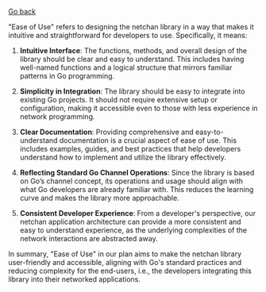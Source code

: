 [Go back](https://github.com/matveynator/netchan#general-goals-and-principles)

"Ease of Use" refers to designing the netchan library in a way that makes it intuitive and straightforward for developers to use. Specifically, it means:

1. **Intuitive Interface**: The functions, methods, and overall design of the library should be clear and easy to understand. This includes having well-named functions and a logical structure that mirrors familiar patterns in Go programming.

2. **Simplicity in Integration**: The library should be easy to integrate into existing Go projects. It should not require extensive setup or configuration, making it accessible even to those with less experience in network programming.

3. **Clear Documentation**: Providing comprehensive and easy-to-understand documentation is a crucial aspect of ease of use. This includes examples, guides, and best practices that help developers understand how to implement and utilize the library effectively.

4. **Reflecting Standard Go Channel Operations**: Since the library is based on Go’s channel concept, its operations and usage should align with what Go developers are already familiar with. This reduces the learning curve and makes the library more approachable.

5. **Consistent Developer Experience**: From a developer's perspective, our netchan application architecture can provide a more consistent and easy to understand experience, as the underlying complexities of the network interactions are abstracted away.


In summary, "Ease of Use" in our plan aims to make the netchan library user-friendly and accessible, aligning with Go's standard practices and reducing complexity for the end-users, i.e., the developers integrating this library into their networked applications.
